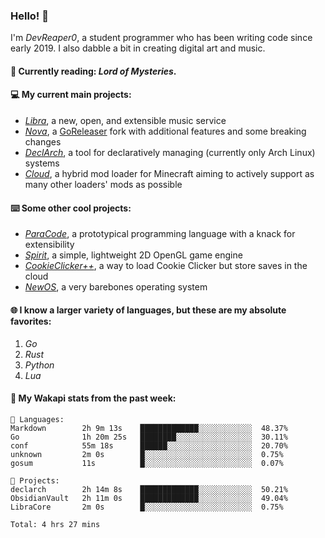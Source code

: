 ### Hello! 👋

I'm _DevReaper0_, a student programmer who has been writing code since early 2019. I also dabble a bit in creating digital art and music.

#### 📖 Currently reading: *Lord of Mysteries*.

#### 💻 My current main projects:

-   _[Libra](https://github.com/LibraMusic)_, a new, open, and extensible music service
-   _[Nova](https://github.com/LibraMusic/Nova)_, a [GoReleaser](https://github.com/goreleaser/goreleaser) fork with additional features and some breaking changes
-   _[DeclArch](https://github.com/DevReaper0/declarch)_, a tool for declaratively managing (currently only Arch Linux) systems
-   _[Cloud](https://github.com/CloudLoaderMC/CloudLoader)_, a hybrid mod loader for Minecraft aiming to actively support as many other loaders' mods as possible

#### ⌨️ Some other cool projects:

-   _[ParaCode](https://github.com/ParaCodeLang/ParaCode)_, a prototypical programming language with a knack for extensibility
-   _[Spirit](https://gitlab.com/DevReaper0/SpiritEngine)_, a simple, lightweight 2D OpenGL game engine
-   _[CookieClicker++](https://github.com/DevReaper0/CookieClickerPlusPlus)_, a way to load Cookie Clicker but store saves in the cloud
-   _[NewOS](https://github.com/DevReaper0/NewOS)_, a very barebones operating system

#### 🌐 I know a larger variety of languages, but these are my absolute favorites:

1. _Go_
2. _Rust_
3. _Python_
4. _Lua_

#### 📡 My Wakapi stats from the past week:

```text
💾 Languages:
Markdown        2h 9m 13s    █████████████░░░░░░░░░░░░  48.37%
Go              1h 20m 25s   ████████░░░░░░░░░░░░░░░░░  30.11%
conf            55m 18s      ██████░░░░░░░░░░░░░░░░░░░  20.70%
unknown         2m 0s        █░░░░░░░░░░░░░░░░░░░░░░░░  0.75%
gosum           11s          █░░░░░░░░░░░░░░░░░░░░░░░░  0.07%

💼 Projects:
declarch        2h 14m 8s    █████████████░░░░░░░░░░░░  50.21%
ObsidianVault   2h 11m 0s    █████████████░░░░░░░░░░░░  49.04%
LibraCore       2m 0s        █░░░░░░░░░░░░░░░░░░░░░░░░  0.75%

Total: 4 hrs 27 mins
```
